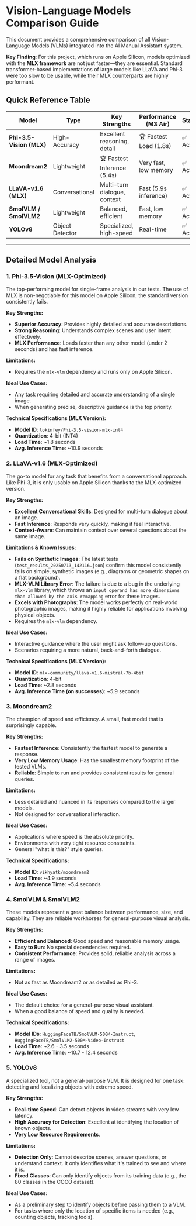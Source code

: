# Vision-Language Models Comparison Guide

This document provides a comprehensive comparison of all Vision-Language Models (VLMs) integrated into the AI Manual Assistant system.

**Key Finding**: For this project, which runs on Apple Silicon, models optimized with the **MLX framework** are not just faster—they are essential. Standard transformer-based implementations of large models like LLaVA and Phi-3 were too slow to be usable, while their MLX counterparts are highly performant.

## Quick Reference Table

| Model | Type | Key Strengths | Performance (M3 Air) | Status |
|-----------------------------|-----------------|--------------------------------|--------------------------|--------|
| **Phi-3.5-Vision (MLX)** | High-Accuracy | Excellent reasoning, detail | 🏆 Fastest Load (1.8s) | ✅ Active |
| **Moondream2** | Lightweight | 🏆 Fastest Inference (5.4s) | Very fast, low memory | ✅ Active |
| **LLaVA-v1.6 (MLX)** | Conversational | Multi-turn dialogue, context | Fast (5.9s inference) | ✅ Active |
| **SmolVLM / SmolVLM2** | Lightweight | Balanced, efficient | Fast, low memory | ✅ Active |
| **YOLOv8** | Object Detector | Specialized, high-speed | Real-time | ✅ Active |

---

## Detailed Model Analysis

### 1. Phi-3.5-Vision (MLX-Optimized)

The top-performing model for single-frame analysis in our tests. The use of MLX is non-negotiable for this model on Apple Silicon; the standard version consistently fails.

**Key Strengths:**
- **Superior Accuracy**: Provides highly detailed and accurate descriptions.
- **Strong Reasoning**: Understands complex scenes and user intent effectively.
- **MLX Performance**: Loads faster than any other model (under 2 seconds) and has fast inference.

**Limitations:**
- Requires the `mlx-vlm` dependency and runs only on Apple Silicon.

**Ideal Use Cases:**
- Any task requiring detailed and accurate understanding of a single image.
- When generating precise, descriptive guidance is the top priority.

**Technical Specifications (MLX Version):**
- **Model ID**: `lokinfey/Phi-3.5-vision-mlx-int4`
- **Quantization**: 4-bit (INT4)
- **Load Time**: ~1.8 seconds
- **Avg. Inference Time**: ~10.9 seconds

### 2. LLaVA-v1.6 (MLX-Optimized)

The go-to model for any task that benefits from a conversational approach. Like Phi-3, it is only usable on Apple Silicon thanks to the MLX-optimized version.

**Key Strengths:**
- **Excellent Conversational Skills**: Designed for multi-turn dialogue about an image.
- **Fast Inference**: Responds very quickly, making it feel interactive.
- **Context-Aware**: Can maintain context over several questions about the same image.

**Limitations & Known Issues:**
- **Fails on Synthetic Images**: The latest tests (`test_results_20250713_142116.json`) confirm this model consistently fails on simple, synthetic images (e.g., diagrams or geometric shapes on a flat background).
- **MLX-VLM Library Error**: The failure is due to a bug in the underlying `mlx-vlm` library, which throws an `input operand has more dimensions than allowed by the axis remapping` error for these images.
- **Excels with Photographs**: The model works perfectly on real-world photographic images, making it highly reliable for applications involving physical objects.
- Requires the `mlx-vlm` dependency.

**Ideal Use Cases:**
- Interactive guidance where the user might ask follow-up questions.
- Scenarios requiring a more natural, back-and-forth dialogue.

**Technical Specifications (MLX Version):**
- **Model ID**: `mlx-community/llava-v1.6-mistral-7b-4bit`
- **Quantization**: 4-bit
- **Load Time**: ~2.8 seconds
- **Avg. Inference Time (on successes)**: ~5.9 seconds

### 3. Moondream2

The champion of speed and efficiency. A small, fast model that is surprisingly capable.

**Key Strengths:**
- **Fastest Inference**: Consistently the fastest model to generate a response.
- **Very Low Memory Usage**: Has the smallest memory footprint of the tested VLMs.
- **Reliable**: Simple to run and provides consistent results for general queries.

**Limitations:**
- Less detailed and nuanced in its responses compared to the larger models.
- Not designed for conversational interaction.

**Ideal Use Cases:**
- Applications where speed is the absolute priority.
- Environments with very tight resource constraints.
- General "what is this?" style queries.

**Technical Specifications:**
- **Model ID**: `vikhyatk/moondream2`
- **Load Time**: ~4.9 seconds
- **Avg. Inference Time**: ~5.4 seconds

### 4. SmolVLM & SmolVLM2

These models represent a great balance between performance, size, and capability. They are reliable workhorses for general-purpose visual analysis.

**Key Strengths:**
- **Efficient and Balanced**: Good speed and reasonable memory usage.
- **Easy to Run**: No special dependencies required.
- **Consistent Performance**: Provides solid, reliable analysis across a range of images.

**Limitations:**
- Not as fast as Moondream2 or as detailed as Phi-3.

**Ideal Use Cases:**
- The default choice for a general-purpose visual assistant.
- When a good balance of speed and quality is needed.

**Technical Specifications:**
- **Model IDs**: `HuggingFaceTB/SmolVLM-500M-Instruct`, `HuggingFaceTB/SmolVLM2-500M-Video-Instruct`
- **Load Time**: ~2.6 - 3.5 seconds
- **Avg. Inference Time**: ~10.7 - 12.4 seconds

### 5. YOLOv8

A specialized tool, not a general-purpose VLM. It is designed for one task: detecting and localizing objects with extreme speed.

**Key Strengths:**
- **Real-time Speed**: Can detect objects in video streams with very low latency.
- **High Accuracy for Detection**: Excellent at identifying the location of known objects.
- **Very Low Resource Requirements**.

**Limitations:**
- **Detection Only**: Cannot describe scenes, answer questions, or understand context. It only identifies what it's trained to see and where it is.
- **Fixed Classes**: Can only identify objects from its training data (e.g., the 80 classes in the COCO dataset).

**Ideal Use Cases:**
- As a preliminary step to identify objects before passing them to a VLM.
- For tasks where only the location of specific items is needed (e.g., counting objects, tracking tools).
